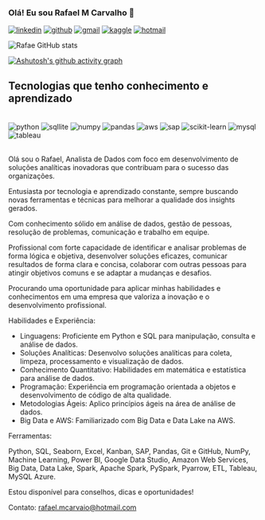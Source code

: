 
### Olá! Eu sou Rafael M Carvalho 👋

[![linkedin](https://img.shields.io/badge/LinkedIn-0077B5?style=for-the-badge&logo=linkedin&logoColor=white)](https://www.linkedin.com/in/rafaelmcarvalho-analistadedados/)
[![github](https://img.shields.io/badge/GitHub-100000?style=for-the-badge&logo=github&logoColor=white)](https://github.com/Rafae1040)
[![gmail](https://img.shields.io/badge/Gmail-D14836?style=for-the-badge&logo=gmail&logoColor=white)](mailto:rafael.mcarvaio@gmail.com)
[![kaggle](https://img.shields.io/badge/Kaggle-20BEFF?style=for-the-badge&logo=kaggle&logoColor=white)](https://www.kaggle.com/rafae1040)
[![hotmail](https://img.shields.io/badge/Hotmail-0072C6?style=for-the-badge&logo=microsoft-outlook&logoColor=white)](mailto:rafae.mcarvaio@hotmail.com)



![Rafae GitHub stats](https://github-readme-stats.vercel.app/api?username=Rafae1040&show_icons=true&theme=tokyonight)

[![Ashutosh's github activity graph](https://github-readme-activity-graph.vercel.app/graph?username=Rafae1040&bg_color=ededef&color=373948&line=00ffff&point=408080&area=true&hide_border=true)](https://github.com/ashutosh00710/github-readme-activity-graph)

## Tecnologias que tenho conhecimento e aprendizado

<div style="display: inline_block"><br/>
  <img align="center" alt="python" src="https://img.shields.io/badge/Python-3776AB?style=for-the-badge&logo=python&logoColor=yellow"/>
  <img align="center" alt="sqllite" src="https://img.shields.io/badge/SQLite-07405E?style=for-the-badge&logo=sqlite&logoColor=white"/>
  <img align="center" alt="numpy" src="https://img.shields.io/badge/NumPy-4B8BBE?style=for-the-badge&logo=numpy&logoColor=white"/>
  <img align="center" alt="pandas" src="https://img.shields.io/badge/Pandas-150458?style=for-the-badge&logo=pandas&logoColor=white"/>
  <img align="center" alt="aws" src="https://img.shields.io/badge/AWS-FF9900?style=for-the-badge&logo=amazon-aws&logoColor=white"/>
  <img align="center" alt="sap" src="https://img.shields.io/badge/SAP-0FAAFF?style=for-the-badge&logo=sap&logoColor=white"/>
  <img align="center" alt="scikit-learn" src="https://img.shields.io/badge/Scikit-Learn-808080?style=for-the-badge&logo=Scikit-Learn&logoColor=white"/>
  <img align="center" alt="mysql" src="https://img.shields.io/badge/MySQL-07405E?style=for-the-badge&logo=mysql&logoColor=white"/>
  <img align="center" alt="tableau" src = "https://img.shields.io/badge/Tableau-E97627?style=for-the-badge&logo=Tableau&logoColor=white"/>
  
</div><br/>


Olá sou o Rafael,  Analista de Dados com foco em desenvolvimento de soluções analíticas inovadoras que contribuam para o sucesso das organizações.

Entusiasta por tecnologia e aprendizado constante, sempre buscando novas ferramentas e técnicas para melhorar a qualidade dos insights gerados.

Com conhecimento sólido em análise de dados, gestão de pessoas, resolução de problemas, comunicação e trabalho em equipe.

Profissional com forte capacidade de identificar e analisar problemas de forma lógica e objetiva, desenvolver soluções eficazes, comunicar resultados de forma clara e concisa, colaborar com outras pessoas para atingir objetivos comuns e se adaptar a mudanças e desafios.

Procurando uma oportunidade para aplicar minhas habilidades e conhecimentos em uma empresa que valoriza a inovação e o desenvolvimento profissional.


Habilidades e Experiência:

- Linguagens: Proficiente em Python e SQL para manipulação, consulta e análise de dados.
- Soluções Analíticas: Desenvolvo soluções analíticas para coleta, limpeza, processamento e visualização 
  de dados.
- Conhecimento Quantitativo: Habilidades em matemática e estatística para análise de dados.
- Programação: Experiência em programação orientada a objetos e desenvolvimento de código de alta 
  qualidade.
- Metodologias Ágeis: Aplico princípios ágeis na área de análise de dados.
- Big Data e AWS: Familiarizado com Big Data e Data Lake na AWS.


Ferramentas:

Python, SQL, Seaborn, Excel, Kanban, SAP, Pandas, Git e GitHub, NumPy, Machine Learning, Power BI, Google Data Studio, Amazon Web Services, Big Data, Data Lake, Spark, Apache Spark, PySpark, Pyarrow, ETL, Tableau, MySQL Azure.

Estou disponível para conselhos, dicas e oportunidades! 

Contato: rafael.mcarvaio@hotmail.com
